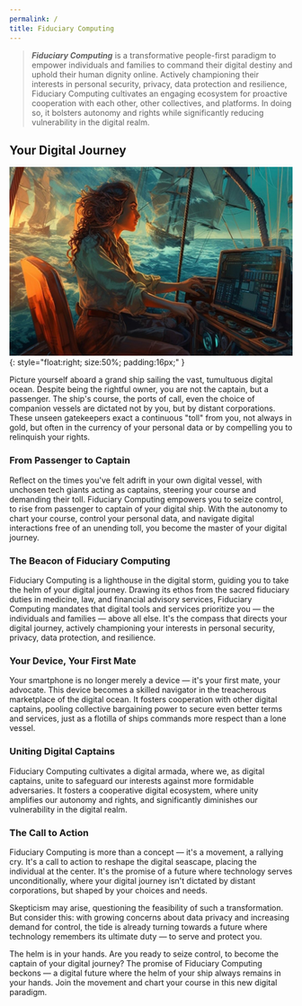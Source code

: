```yaml
---
permalink: /
title: Fiduciary Computing
---
```


> ***Fiduciary Computing*** is a transformative people-first paradigm to empower individuals and families to command their digital destiny and uphold their human dignity online. Actively championing their interests in personal security, privacy, data protection and resilience, Fiduciary Computing cultivates an engaging ecosystem for proactive cooperation with each other, other collectives, and platforms. In doing so, it bolsters autonomy and rights while significantly reducing vulnerability in the digital realm.

## Your Digital Journey

![Sailing Digital Sea](/assets/images/sailing_digital_sea_3_2.jpg){: style="float:right; size:50%; padding:16px;" }

Picture yourself aboard a grand ship sailing the vast, tumultuous digital ocean. Despite being the rightful owner, you are not the captain, but a passenger. The ship's course, the ports of call, even the choice of companion vessels are dictated not by you, but by distant corporations. These unseen gatekeepers exact a continuous "toll" from you, not always in gold, but often in the currency of your personal data or by compelling you to relinquish your rights.

### From Passenger to Captain

Reflect on the times you've felt adrift in your own digital vessel, with unchosen tech giants acting as captains, steering your course and demanding their toll. Fiduciary Computing empowers you to seize control, to rise from passenger to captain of your digital ship. With the autonomy to chart your course, control your personal data, and navigate digital interactions free of an unending toll, you become the master of your digital journey.

### The Beacon of Fiduciary Computing

Fiduciary Computing is a lighthouse in the digital storm, guiding you to take the helm of your digital journey. Drawing its ethos from the sacred fiduciary duties in medicine, law, and financial advisory services, Fiduciary Computing mandates that digital tools and services prioritize you — the individuals and families — above all else. It's the compass that directs your digital journey, actively championing your interests in personal security, privacy, data protection, and resilience.

### Your Device, Your First Mate

Your smartphone is no longer merely a device — it's your first mate, your advocate. This device becomes a skilled navigator in the treacherous marketplace of the digital ocean. It fosters cooperation with other digital captains, pooling collective bargaining power to secure even better terms and services, just as a flotilla of ships commands more respect than a lone vessel.

### Uniting Digital Captains

Fiduciary Computing cultivates a digital armada, where we, as digital captains, unite to safeguard our interests against more formidable adversaries. It fosters a cooperative digital ecosystem, where unity amplifies our autonomy and rights, and significantly diminishes our vulnerability in the digital realm.

### The Call to Action

Fiduciary Computing is more than a concept — it's a movement, a rallying cry. It's a call to action to reshape the digital seascape, placing the individual at the center. It's the promise of a future where technology serves unconditionally, where your digital journey isn't dictated by distant corporations, but shaped by your choices and needs.

Skepticism may arise, questioning the feasibility of such a transformation. But consider this: with growing concerns about data privacy and increasing demand for control, the tide is already turning towards a future where technology remembers its ultimate duty — to serve and protect you.

The helm is in your hands. Are you ready to seize control, to become the captain of your digital journey? The promise of Fiduciary Computing beckons — a digital future where the helm of your ship always remains in your hands. Join the movement and chart your course in this new digital paradigm.
